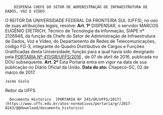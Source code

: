         DISPENSA CHEFE DO SETOR DE ADMINISTRAÇÃO DE INFRAESTRUTURA DE DADOS, VOZ E VÍDEO  

 O REITOR DA UNIVERSIDADE FEDERAL DA FRONTEIRA SUL (UFFS), no uso de suas atribuições legais, resolve:   **Art. 1º** DISPENSAR, o servidor MARCOS EUGÊNIO DIETRICH, Técnico de Tecnologia da Informação, SIAPE nº 2126948, da função de Chefe do Setor de Administração de Infraestrutura de Dados, Voz e Vídeo, do Departamento de Redes de Telecomunicações, código FG-3, integrante do Quadro Distributivo de Cargos e Funções Gratificadas desta Universidade, função para a qual havia sido designado pela [PORTARIA Nº 411/GR/UFFS/2016](https://www.uffs.edu.br/atos-normativos/portaria/gr/2016-0411)  , de 07 de abril de 2016, publicada no DOU subsequente.   **Art. 2º** Esta Portaria entra em vigor na data de sua publicação no Diário Oficial da União.      **Data do ato:** Chapecó-SC, 02 de março de 2017.   
 

    Jaime Giolo   
 Reitor da UFFS 

      Documento Histórico  [PORTARIA Nº 243/GR/UFFS/2017](https://www.uffs.edu.br/atos-normativos/portaria/gr/2017-0243/@@download/documento_historico)     
      